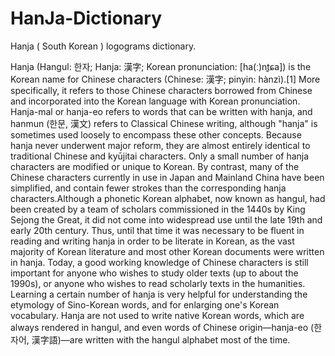 # HanJa-Dictionary
Hanja ( South Korean ) logograms dictionary.

Hanja (Hangul: 한자; Hanja: 漢字; Korean pronunciation: [ha(ː)nt͈ɕa]) is the Korean name for Chinese characters (Chinese: 漢字; pinyin: hànzì).[1] More specifically, it refers to those Chinese characters borrowed from Chinese and incorporated into the Korean language with Korean pronunciation. Hanja-mal or hanja-eo refers to words that can be written with hanja, and hanmun (한문, 漢文) refers to Classical Chinese writing, although "hanja" is sometimes used loosely to encompass these other concepts. Because hanja never underwent major reform, they are almost entirely identical to traditional Chinese and kyūjitai characters. Only a small number of hanja characters are modified or unique to Korean. By contrast, many of the Chinese characters currently in use in Japan and Mainland China have been simplified, and contain fewer strokes than the corresponding hanja characters.Although a phonetic Korean alphabet, now known as hangul, had been created by a team of scholars commissioned in the 1440s by King Sejong the Great, it did not come into widespread use until the late 19th and early 20th century. Thus, until that time it was necessary to be fluent in reading and writing hanja in order to be literate in Korean, as the vast majority of Korean literature and most other Korean documents were written in hanja. Today, a good working knowledge of Chinese characters is still important for anyone who wishes to study older texts (up to about the 1990s), or anyone who wishes to read scholarly texts in the humanities. Learning a certain number of hanja is very helpful for understanding the etymology of Sino-Korean words, and for enlarging one's Korean vocabulary. Hanja are not used to write native Korean words, which are always rendered in hangul, and even words of Chinese origin—hanja-eo (한자어, 漢字語)—are written with the hangul alphabet most of the time.
